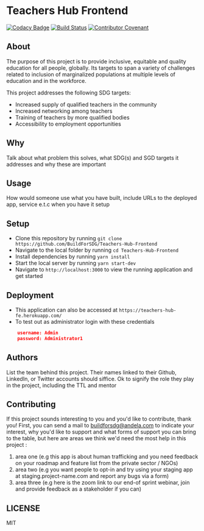 # Teachers Hub Frontend

[![Codacy Badge](https://api.codacy.com/project/badge/Grade/dc30af0b99f44231957a02ea3498633b)](https://app.codacy.com/gh/BuildForSDG/Team-273-Frontend?utm_source=github.com&utm_medium=referral&utm_content=BuildForSDG/Team-273-Frontend&utm_campaign=Badge_Grade_Settings)
[![Build Status](https://travis-ci.org/BuildForSDG/Teachers-Hub-Frontend.svg?branch=develop)](https://travis-ci.org/BuildForSDG/Teachers-Hub-Frontend)
[![Contributor Covenant](https://img.shields.io/badge/Contributor%20Covenant-v2.0%20adopted-ff69b4.svg)](code_of_conduct.md)


## About

The purpose of this project is to provide inclusive, equitable and quality education for all people, globally. Its targets to span a variety of challenges related to inclusion of marginalized populations at multiple levels of education and in the workforce.

This project addresses the following SDG targets:

- Increased supply of qualified teachers in the community
- Increased networking among teachers
- Training of teachers by more qualified bodies
- Accessibility to employment opportunities

## Why

Talk about what problem this solves, what SDG(s) and SGD targets it addresses and why these are important

## Usage
 How would someone use what you have built, include URLs to the deployed app, service e.t.c when you have it setup


## Setup

- Clone this repository by running `git clone https://github.com/BuildForSDG/Teachers-Hub-Frontend`
- Navigate to the local folder by running `cd Teachers-Hub-Frontend`
- Install dependencies by running `yarn install`
- Start the local server by running `yarn start-dev`
- Navigate to `http://localhost:3000` to view the running application and get started

## Deployment
- This application can also be accessed at `https://teachers-hub-fe.herokuapp.com/`
- To test out as administrator login with these credentials

```json
    username: Admin
    password: Administrator1
```

## Authors

List the team behind this project. Their names linked to their Github, LinkedIn, or Twitter accounts should siffice. Ok to signify the role they play in the project, including the TTL and mentor

## Contributing
If this project sounds interesting to you and you'd like to contribute, thank you!
First, you can send a mail to buildforsdg@andela.com to indicate your interest, why you'd like to support and what forms of support you can bring to the table, but here are areas we think we'd need the most help in this project :
1.  area one (e.g this app is about human trafficking and you need feedback on your roadmap and feature list from the private sector / NGOs)
2.  area two (e.g you want people to opt-in and try using your staging app at staging.project-name.com and report any bugs via a form)
3.  area three (e.g here is the zoom link to our end-of sprint webinar, join and provide feedback as a stakeholder if you can)

## LICENSE
MIT

